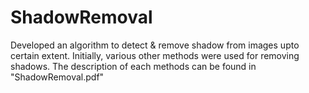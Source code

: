# ShadowRemoval<br>
Developed an algorithm to detect & remove shadow from images upto certain extent. Initially, various other methods were used for removing shadows. The description of each methods can be found in "ShadowRemoval.pdf"
